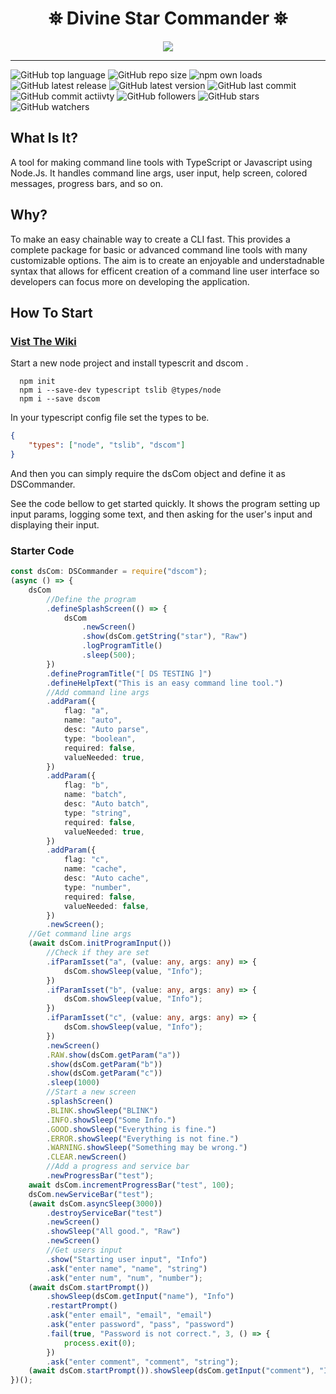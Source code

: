<h1 align="center">
 ⛯ Divine Star Commander ⛯
</h1>
 
<p align="center">
<img src="https://divinestarapparel.com/wp-content/uploads/2021/02/logo-small.png"/>
</p>


---

![GitHub top language](https://img.shields.io/github/languages/top/lucasdamianjohnson/DivineStarCommander?color=purple&style=plastic)
![GitHub repo size](https://img.shields.io/github/repo-size/lucasdamianjohnson/DivineStarCommander?color=purple&style=plastic)
![npm own loads](https://img.shields.io/npm/dt/dscom?color=purple&style=plastic)
![GitHub latest release](https://img.shields.io/github/v/release/lucasdamianjohnson/DivineStarCommander?color=purple&style=plastic)
![GitHub latest version](https://img.shields.io/npm/v/dscom?color=purple&style=plastic)
![GitHub last commit](https://img.shields.io/github/last-commit/lucasdamianjohnson/DivineStarCommander?color=purple&style=plastic)
![GitHub commit actiivty](https://img.shields.io/github/commit-activity/y/lucasdamianjohnson/DivineStarCommander?color=purple&style=plastic)
![GitHub followers](https://img.shields.io/github/followers/lucasdamianjohnson?color=purple&style=plastic)
![GitHub stars](https://img.shields.io/github/stars/lucasdamianjohnson/DivineStarCommander?color=purple&style=plastic)
![GitHub watchers](https://img.shields.io/github/watchers/lucasdamianjohnson/DivineStarCommander?color=purple&style=plastic)
 

## What Is It?
 
A tool for making command line tools with TypeScript or Javascript using Node.Js. It handles command line args, user input, help screen,
colored messages, progress bars, and so on.
 
## Why?
 
To make an easy chainable way to create a CLI fast. This provides a complete package for basic or advanced command line tools with many 
customizable options. The aim is to create an enjoyable and understadnable syntax that allows for efficent creation of a command
line user interface so developers can focus more on developing the application. 

## How To Start
### [Vist The Wiki](https://github.com/lucasdamianjohnson/DivineStarCommander/wiki)

Start a new node project and install typescrit and dscom .

```console
  npm init
  npm i --save-dev typescript tslib @types/node
  npm i --save dscom
```

In your typescript config file set the types to be.

```json
{
    "types": ["node", "tslib", "dscom"]
}
```

And then you can simply require the dsCom object and define it as DSCommander.

See the code bellow to get started quickly. It shows the program setting up input params, logging some text, and then asking for the user's input and displaying their input. 

### Starter Code

```typescript
const dsCom: DSCommander = require("dscom");
(async () => {
    dsCom
        //Define the program
        .defineSplashScreen(() => {
            dsCom
                .newScreen()
                .show(dsCom.getString("star"), "Raw")
                .logProgramTitle()
                .sleep(500);
        })
        .defineProgramTitle("[ DS TESTING ]")
        .defineHelpText("This is an easy command line tool.")
        //Add command line args
        .addParam({
            flag: "a",
            name: "auto",
            desc: "Auto parse",
            type: "boolean",
            required: false,
            valueNeeded: true,
        })
        .addParam({
            flag: "b",
            name: "batch",
            desc: "Auto batch",
            type: "string",
            required: false,
            valueNeeded: true,
        })
        .addParam({
            flag: "c",
            name: "cache",
            desc: "Auto cache",
            type: "number",
            required: false,
            valueNeeded: false,
        })
        .newScreen();
    //Get command line args
    (await dsCom.initProgramInput())
        //Check if they are set
        .ifParamIsset("a", (value: any, args: any) => {
            dsCom.showSleep(value, "Info");
        })
        .ifParamIsset("b", (value: any, args: any) => {
            dsCom.showSleep(value, "Info");
        })
        .ifParamIsset("c", (value: any, args: any) => {
            dsCom.showSleep(value, "Info");
        })
        .newScreen()
        .RAW.show(dsCom.getParam("a"))
        .show(dsCom.getParam("b"))
        .show(dsCom.getParam("c"))
        .sleep(1000)
        //Start a new screen
        .splashScreen()
        .BLINK.showSleep("BLINK")
        .INFO.showSleep("Some Info.")
        .GOOD.showSleep("Everything is fine.")
        .ERROR.showSleep("Everything is not fine.")
        .WARNING.showSleep("Something may be wrong.")
        .CLEAR.newScreen()
        //Add a progress and service bar
        .newProgressBar("test");
    await dsCom.incrementProgressBar("test", 100);
    dsCom.newServiceBar("test");
    (await dsCom.asyncSleep(3000))
        .destroyServiceBar("test")
        .newScreen()
        .showSleep("All good.", "Raw")
        .newScreen()
        //Get users input
        .show("Starting user input", "Info")
        .ask("enter name", "name", "string")
        .ask("enter num", "num", "number");
    (await dsCom.startPrompt())
        .showSleep(dsCom.getInput("name"), "Info")
        .restartPrompt()
        .ask("enter email", "email", "email")
        .ask("enter password", "pass", "password")
        .fail(true, "Password is not correct.", 3, () => {
            process.exit(0);
        })
        .ask("enter comment", "comment", "string");
    (await dsCom.startPrompt()).showSleep(dsCom.getInput("comment"), "Info");
})();
```
